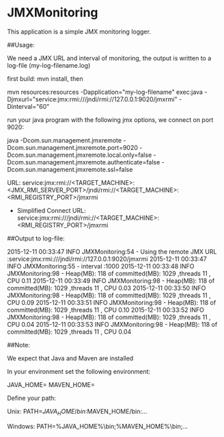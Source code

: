 # JMXMonitoring

This application is a simple JMX monitoring logger.

##Usage:

We need a JMX URL and interval of monitoring, the output is written to a log-file (my-log-filename.log) 

first build: mvn install, then

mvn resources:resources -Dapplication="my-log-filename" exec:java -Djmxurl="service:jmx:rmi:///jndi/rmi://127.0.0.1:9020/jmxrmi" -Dinterval="60"


run your java program with the following jmx options, we connect on port 9020:

java 	-Dcom.sun.management.jmxremote
	-Dcom.sun.management.jmxremote.port=9020 
	-Dcom.sun.management.jmxremote.local.only=false
	-Dcom.sun.management.jmxremote.authenticate=false
	-Dcom.sun.management.jmxremote.ssl=false    <Main-class> 


URL: service:jmx:rmi://<TARGET_MACHINE>:<JMX_RMI_SERVER_PORT>/jndi/rmi://<TARGET_MACHINE>:<RMI_REGISTRY_PORT>/jmxrmi

 * Simplified Connect URL: service:jmx:rmi:///jndi/rmi://<TARGET_MACHINE>:<RMI_REGISTRY_PORT>/jmxrmi


##Output to log-file:

2015-12-11 00:33:47 INFO  JMXMonitoring:54 - Using the remote JMX URL :service:jmx:rmi:///jndi/rmi://127.0.0.1:9020/jmxrmi
2015-12-11 00:33:47 INFO  JMXMonitoring:55 - interval :1000
2015-12-11 00:33:48 INFO  JMXMonitoring:98 - Heap(MB): 118 of committed(MB): 1029 ,threads  11 , CPU 0.11
2015-12-11 00:33:49 INFO  JMXMonitoring:98 - Heap(MB): 118 of committed(MB): 1029 ,threads  11 , CPU 0.03
2015-12-11 00:33:50 INFO  JMXMonitoring:98 - Heap(MB): 118 of committed(MB): 1029 ,threads  11 , CPU 0.09
2015-12-11 00:33:51 INFO  JMXMonitoring:98 - Heap(MB): 118 of committed(MB): 1029 ,threads  11 , CPU 0.10
2015-12-11 00:33:52 INFO  JMXMonitoring:98 - Heap(MB): 118 of committed(MB): 1029 ,threads  11 , CPU 0.04
2015-12-11 00:33:53 INFO  JMXMonitoring:98 - Heap(MB): 118 of committed(MB): 1029 ,threads  11 , CPU 0.04


##Note: 

We expect that Java and Maven are installed

In your environment set the following environment:

JAVA_HOME=<your java directory>
MAVEN_HOME=<your maven directory>

Define your path:

Unix: PATH=$JAVA_HOME/bin:$MAVEN_HOME/bin:...

Windows: PATH=%JAVA_HOME%\bin;%MAVEN_HOME%\bin;...


